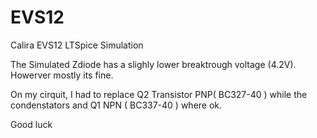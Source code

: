 # EVS12
Calira EVS12 LTSpice Simulation

The Simulated Zdiode has a slighly lower breaktrough voltage (4.2V). Howerver mostly its fine.

On my cirquit, I had to replace Q2 Transistor PNP( BC327-40 ) while the condenstators and Q1 NPN ( BC337-40 ) where ok.

Good luck

